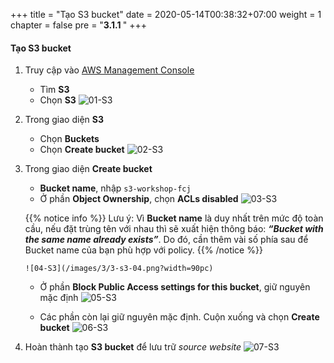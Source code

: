 +++
title = "Tạo S3 bucket"
date = 2020-05-14T00:38:32+07:00
weight = 1
chapter = false
pre = "<b>3.1.1 </b>"
+++

#### Tạo S3 bucket

1.  Truy cập vào [AWS Management Console](https://aws.amazon.com/vi/free/?gclid=CjwKCAjw_ZC2BhAQEiwAXSgClvWbbk-Y8aK5QEAweAN7K8tLmdmvIiZuLvrcXaHfX9HrfLJlZr3U2xoC6y4QAvD_BwE&trk=c4f45c53-585c-4b31-8fbf-d39fbcdc603a&sc_channel=ps&ef_id=CjwKCAjw_ZC2BhAQEiwAXSgClvWbbk-Y8aK5QEAweAN7K8tLmdmvIiZuLvrcXaHfX9HrfLJlZr3U2xoC6y4QAvD_BwE:G:s&s_kwcid=AL!4422!3!637354294239!e!!g!!aws!19043613274!143453611386&all-free-tier.sort-by=item.additionalFields.SortRank&all-free-tier.sort-order=asc&awsf.Free%20Tier%20Types=*all&awsf.Free%20Tier%20Categories=*all)

    - Tìm **S3**
    - Chọn **S3**
      ![01-S3](/images/3/3-s3-01.png?width=90pc)

2.  Trong giao diện **S3**

    - Chọn **Buckets**
    - Chọn **Create bucket**
      ![02-S3](/images/3/3-s3-02.png?width=90pc)

3.  Trong giao diện **Create bucket**

    - **Bucket name**, nhập `s3-workshop-fcj`
    - Ở phần **Object Ownership**, chọn **ACLs disabled**
      ![03-S3](/images/3/3-s3-03.png?width=90pc)

    {{% notice info %}}
    Lưu ý: Vì **Bucket name** là duy nhất trên mức độ toàn cầu, nếu đặt trùng tên với nhau thì sẽ xuất hiện thông báo: _**“Bucket with the same name already exists”**_. Do đó, cần thêm vài số phía sau để Bucket name của bạn phù hợp với policy.
    {{% /notice %}}

        ![04-S3](/images/3/3-s3-04.png?width=90pc)

    - Ở phần **Block Public Access settings for this bucket**, giữ nguyên mặc định
      ![05-S3](/images/3/3-s3-05.png?width=90pc)

    - Các phần còn lại giữ nguyên mặc định. Cuộn xuống và chọn **Create bucket**
      ![06-S3](/images/3/3-s3-06.png?width=90pc)

4.  Hoàn thành tạo **S3 bucket** để lưu trữ _source website_
    ![07-S3](/images/3/3-s3-07.png?width=90pc)
